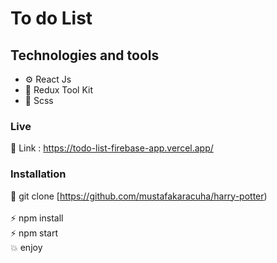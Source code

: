
# To do List 

## Technologies and tools

- ⚙️ React Js 
- 💾 Redux Tool Kit
- 🎨 Scss

### Live

🔗 Link : https://todo-list-firebase-app.vercel.app/

### Installation

🔗 git clone [https://github.com/mustafakaracuha/harry-potter)
<br/>
<br/>
⚡️  npm install <br/>
⚡️  npm start <br/>
💥 enjoy 
